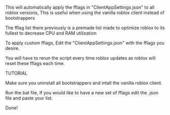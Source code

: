 This will automatically apply the fflags in "ClientAppSettings.json" to all roblox versions, This is useful when using the vanilla roblox client instead of bootstrappers

The fflag list there previously is a premade list made to optimize roblox to its fullest to decrease CPU and RAM utilization

To apply custom fflags, Edit the "ClientAppSettings.json" with the fflags you desire.

You will have to rerun the script every time roblox updates as roblox will reset these fflags each time.

TUTORIAL

Make sure you uninstall all bootstrappers and intall the vanilla roblox client.

Run the bat file, If you would like to have a new set of fflags edit the .json file and paste your list.

Done!
